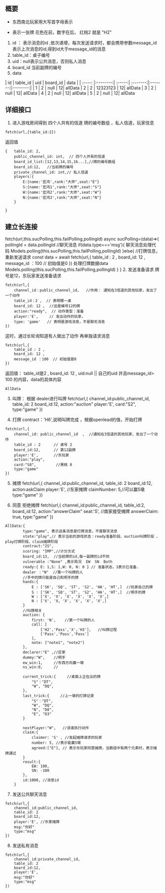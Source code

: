 ## 概要
* 东西南北玩家用大写首字母表示

* 表示一张牌 花色在前，数字在后， 红桃2 就是 "H2"
1. id ： 表示消息的id ,依次递增，每次发送请求时，都会携带参数message_id表示上次消息的id,得到id大于message_id的消息
2. table_id：桌子编号 
3. uid：null表示公共消息，否则私人消息
4. board_id 当前副牌的编号
5. data 

| id    | table_id  | uid    |   board_id  |   data  |
| :----: |:--------:| :-----:| :-------:|:-------:|:--------:|
| 1   | 2 |  null  |    12|  allData
| 2   | 2 |  12323123 |  12| allData
| 3   | 2 |  null  |    12|  allData
| 4   | 2 |  null  |    12|  allData
| 5   | 2 | null   |    12|  allData

## 详细接口
1. 进入游戏房间得到 四个人共有的信道 牌的编号数组 ，私人信道，玩家信息
```
fetch(url,{table_id:2})

```
返回值
```
{   table_id: 2, 
    public_channel_id: int,  // 四个人共有的信道
    board_id_list:[12,13,14,15,16...],//牌的编号数组
    board_id:12,   //当前牌的编号
    private_channel_id: int,// 私人信道
    players:{
        E:{name:'宏鸿',rank:"大师",seat:"E"}
        S:{name:'宏鸿1',rank:"大师",seat:"S"}
        W:{name:'宏鸿2',rank:"大师",seat:"W"}
        N:{name:'宏鸿3',rank:"大师",seat:"N"}
    }

}
```
## 建立长连接
fetch(url,this.sucPolling,this.failPolling,pollingId)
async sucPolling=(data)=>{
            pollingId = data.pollingId
            //聊天消息
           if(data.type==='msg'){
               聊天消息处理代码
               Models.polling(this.sucPolling,this.failPolling,pollingId)
           }else{
               //打牌信息，重新发送请求
            const data =  await  fetch(url,{
                    table_id : 2 ,
                    board_id: 12 ,
                    message_id ：100  // 初始值是0
                })
                处理打牌数据data
                Models.polling(this.sucPolling,this.failPolling,pollingId)
           }
        }
2. 发送准备请求
牌号是12，东玩家发送准备请求

```
fetch(url,{
    channel_id：public_channel_id,   //作用： 通知在3信道的其他玩家，发出了一个动作
    table_id：2 ,  // 表明哪一桌
    board_id: 12 ,  //这是编号12的牌
    action:"ready",  // 动作类型：准备
    player:'E',     // 发出动作的玩家，
    type: 'game'   // 表明是游戏消息，不是聊天消息
})
```
这时，通过长轮询知道有人做出了动作 再单独请求消息
```
fetch(url,{
    table_id : 2 ,
    board_id: 12 ,
    message_id ：100  // 初始值是0
})
```
返回值： table_id是2   ,  board_id: 12 , uid:null || 自己的uid  并且message_id> 100 的内容，data的具体内容
```
AllData
```
3. 叫牌： 根据 dealer进行叫牌
fetch(url,{
    channel_id:public_channel_id,
    table_id: 2
    board_id:12,
    action:"auction"
    player:'E',
    card:"S2",
    type:"game"
})


4. 打牌 contract：'H6',说明叫牌完成 ，根据openlead的值，开始打牌
```
fetch(url,{
    channel_id: public_channel_id  ,  //通知在3信道的其他玩家，发出了一个动作
    table_id : 2      // 桌号 2
    board_id:12,      // 第12副牌
    player:'E',       //东玩家  
    action:"play",
    card:"S8",         //黑桃 8  
    type:"game"
})
```

5. 摊牌
fetch(url,{
    channel_id:public_channel_id,
    table_id: 2
    board_id:12,
    action:askClaim
    player:'E', //东家摊牌
    claimNumber: 5,//可以赢5墩
    type:"game"
})

6. 同意 拒绝摊牌
fetch(url,{
    channel_id:public_channel_id,
    table_id:2,
    board_id:12,
    action:"answerClaim"
    seat:'S', //南家接受摊牌
    answerClaim: true,
    type:"game"
})

```
AllData:{
        type:"game", 表示这条消息是打牌消息，不是聊天消息  
        state:"play",// 表示当前的游戏状态：ready准备阶段、auction叫牌阶段 、play打牌阶段、claim摊牌阶段
        contract:"2S", 
        scoring: "IMP",//计分方式  
        board_id:13,  //当前牌的id,每一副牌的id不同
        vulnerable :"None" ,表示局况  EW  SN  Both
        ready:{ E: 1,S: 1,W: 0, N: 0 } // 准备状态，1表示已准备， 
        dealer ："N"  //第一个叫牌的人
        //手中的牌只能是自己和明手的牌
        hands:{
            E : ['SK', 'SQ', 'ST', 'S2', 'HA', 'HT',]  //玩家自己的牌
            S : ['SK', 'SQ', 'ST', 'S2', 'HA', 'HT',]  //明手的牌
            W : ['X', 'X', 'X', 'X', 'X', 'X',]
            N : ['X', 'X, 'X', 'X', 'X', 'X',]
        }
        //叫牌相关
        auction: {
            first: 'N',    //第一个叫牌的人
            call: [
                ['H2','Pass','X','H3'],   //叫牌过程
                ['Pass','Pass','Pass']
            ],
            note: ["note1", "note2"]
        },
        declarer:"E" ,//庄家
        dummy:"W",    //明手
        ew_win:1,     //东西方向赢一墩
        ns_win:0,     //
        
        current_trick:{     //桌面上正在出的牌
            "S"："DT",
            "W", "DQ",
        },            
        last_trick:{     //上一墩的打牌记录
            "S"："DT",
            "W", "DQ",
            "N", "D8",
            "E", "D3"
        }

        nextPlayer:"W",   //该谁执行动作
        claim:{
            claimer: 'S' , //发起摊牌请求的玩家
            number: 5, //表示能赢5墩
            agreed:["E"], // 表示东玩家同意摊牌，当数组中有两个元素时，表示摊牌通过
        }
        result:{
            EW: 100,
            SN: -100
        },
        id:1000, //消息id
    }
```
7. 发送公共聊天消息
```
fetch(url,{
    channel_id:public_channel_id,
    table_id: 2
    board_id:12,
    player:'E', //东家摊牌
    msg:"你好"
    type:"msg"
})
```
8. 发送私有消息
```
fetch(url,{
    channel_id:private_channel_id,
    table_id: 2
    board_id:12,
    player:'E',
    msg:"你好"
    type:"msg"
})
```
